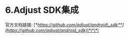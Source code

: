 # 6.Adjust SDK集成

官方文档链接: [**https://github.com/adjust/android\_sdk**](https://github.com/adjust/android_sdk)\*\*\*\*

